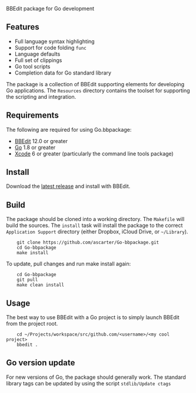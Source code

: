 BBEdit package for Go development

Features
--------

* Full language syntax highlighting
* Support for code folding `func`
* Language defaults
* Full set of clippings
* Go tool scripts
* Completion data for Go standard library

The package is a collection of BBEdit supporting elements for developing Go applications. The `Resources` directory contains the toolset for supporting the scripting and integration.

## Requirements

The following are required for using Go.bbpackage:

* [BBEdit](http://barebones.com/products/bbedit) 12.0 or greater
* [Go](https://golang.org/dl/) 1.8 or greater
* [Xcode](https://developer.apple.com/xcode/) 6 or greater (particularly the command line tools package)

## Install

Download the [latest release](https://github.com/ascarter/Go-bbpackage/releases/latest) and install with BBEdit.

## Build

The package should be cloned into a working directory. The `Makefile` will build the sources. The `install` task will install the package to the correct `Application Support` directory (either Dropbox, iCloud Drive, or `~/Library`).

        git clone https://github.com/ascarter/Go-bbpackage.git
        cd Go-bbpackage
        make install

To update, pull changes and run make install again:

        cd Go-bbpackage
        git pull
        make clean install

## Usage

The best way to use BBEdit with a Go project is to simply launch BBEdit from the project root.

        cd ~/Projects/workspace/src/github.com/<username>/<my cool project>
        bbedit .

## Go version update

For new versions of Go, the package should generally work. The standard library tags can be updated by using the script `stdlib/Update ctags`
